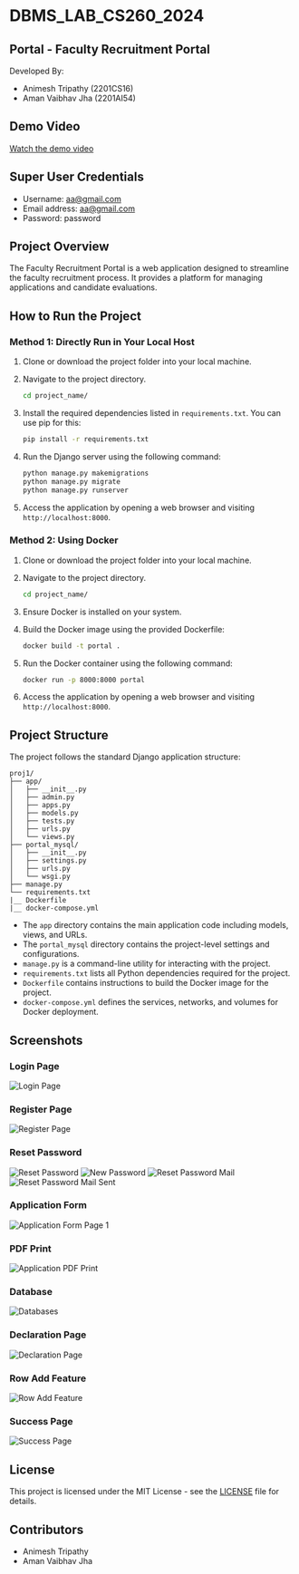 # DBMS_LAB_CS260_2024

## Portal - Faculty Recruitment Portal

Developed By:
- Animesh Tripathy (2201CS16)
- Aman Vaibhav Jha (2201AI54)

## Demo Video
[Watch the demo video](https://youtu.be/5sevJVAqKtE?si=IzWU9EMMsa4cpAEL)

## Super User Credentials
- Username: aa@gmail.com
- Email address: aa@gmail.com
- Password: password

## Project Overview
The Faculty Recruitment Portal is a web application designed to streamline the faculty recruitment process. It provides a platform for managing applications and candidate evaluations.

## How to Run the Project
### Method 1: Directly Run in Your Local Host
1. Clone or download the project folder into your local machine.
2. Navigate to the project directory.

    ```bash
    cd project_name/
    ```

3. Install the required dependencies listed in `requirements.txt`. You can use pip for this:

    ```bash
    pip install -r requirements.txt
    ```

4. Run the Django server using the following command:

    ```bash
    python manage.py makemigrations
    python manage.py migrate
    python manage.py runserver
    ```

5. Access the application by opening a web browser and visiting `http://localhost:8000`.

### Method 2: Using Docker
1. Clone or download the project folder into your local machine.
2. Navigate to the project directory.

    ```bash
    cd project_name/
    ```

3. Ensure Docker is installed on your system.
4. Build the Docker image using the provided Dockerfile:

    ```bash
    docker build -t portal .
    ```

5. Run the Docker container using the following command:

    ```bash
    docker run -p 8000:8000 portal
    ```

6. Access the application by opening a web browser and visiting `http://localhost:8000`.

## Project Structure
The project follows the standard Django application structure:

```
proj1/  
├── app/  
│   ├── __init__.py  
│   ├── admin.py  
│   ├── apps.py  
│   ├── models.py  
│   ├── tests.py  
│   ├── urls.py  
│   └── views.py  
├── portal_mysql/  
│   ├── __init__.py  
│   ├── settings.py  
│   ├── urls.py  
│   └── wsgi.py  
├── manage.py  
└── requirements.txt  
|__ Dockerfile  
|__ docker-compose.yml  
```

- The `app` directory contains the main application code including models, views, and URLs.
- The `portal_mysql` directory contains the project-level settings and configurations.
- `manage.py` is a command-line utility for interacting with the project.
- `requirements.txt` lists all Python dependencies required for the project.
- `Dockerfile` contains instructions to build the Docker image for the project.
- `docker-compose.yml` defines the services, networks, and volumes for Docker deployment.

## Screenshots

### Login Page
![Login Page](screenshots/Login.png)

### Register Page
![Register Page](screenshots/Register.png)

### Reset Password
![Reset Password](screenshots/Reset_password.png)
![New Password](screenshots/new_password.png)
![Reset Password Mail](screenshots/reset_password_mail.png)
![Reset Password Mail Sent](screenshots/reset_password_mail_sent.png)

### Application Form
![Application Form Page 1](screenshots/application_form_page1.png)

### PDF Print
![Application PDF Print](screenshots/application_pdf_print.png)

### Database
![Databases](screenshots/databases.png)

### Declaration Page
![Declaration Page](screenshots/page9_declaration.png)

### Row Add Feature
![Row Add Feature](screenshots/row_add_feature.png)

### Success Page
![Success Page](screenshots/success_page.png)

## License
This project is licensed under the MIT License - see the [LICENSE](LICENSE) file for details.

## Contributors
- Animesh Tripathy
- Aman Vaibhav Jha
